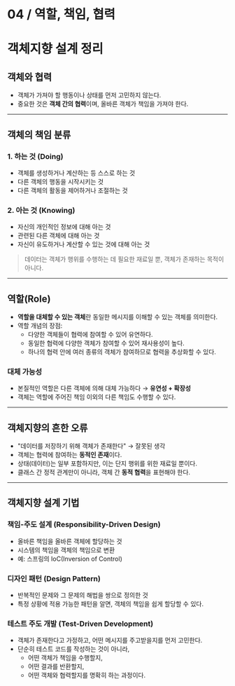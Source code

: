 # 04 / 역할, 책임, 협력
# 객체지향 설계 정리

## 객체와 협력
- 객체가 가져야 할 행동이나 상태를 먼저 고민하지 않는다.  
- 중요한 것은 **객체 간의 협력**이며, 올바른 객체가 책임을 가져야 한다.

---

## 객체의 책임 분류

### 1. 하는 것 (Doing)
- 객체를 생성하거나 계산하는 등 스스로 하는 것  
- 다른 객체의 행동을 시작시키는 것  
- 다른 객체의 활동을 제어하거나 조절하는 것  

### 2. 아는 것 (Knowing)
- 자신의 개인적인 정보에 대해 아는 것  
- 관련된 다른 객체에 대해 아는 것  
- 자신이 유도하거나 계산할 수 있는 것에 대해 아는 것  

> 데이터는 객체가 행위를 수행하는 데 필요한 재료일 뿐, 객체가 존재하는 목적이 아니다.

---

## 역할(Role)
- **역할을 대체할 수 있는 객체**란 동일한 메시지를 이해할 수 있는 객체를 의미한다.  
- 역할 개념의 장점:  
  - 다양한 객체들이 협력에 참여할 수 있어 유연하다.  
  - 동일한 협력에 다양한 객체가 참여할 수 있어 재사용성이 높다.  
  - 하나의 협력 안에 여러 종류의 객체가 참여하므로 협력을 추상화할 수 있다.  

### 대체 가능성
- 본질적인 역할은 다른 객체에 의해 대체 가능하다 → **유연성 + 확장성**  
- 객체는 역할에 주어진 책임 이외의 다른 책임도 수행할 수 있다.  

---

## 객체지향의 흔한 오류
- "데이터를 저장하기 위해 객체가 존재한다" → 잘못된 생각  
- 객체는 협력에 참여하는 **동적인 존재**이다.  
- 상태(데이터)는 일부 포함하지만, 이는 단지 행위를 위한 재료일 뿐이다.  
- 클래스 간 정적 관계만이 아니라, 객체 간 **동적 협력**을 표현해야 한다.  

---

## 객체지향 설계 기법

### 책임-주도 설계 (Responsibility-Driven Design)
- 올바른 책임을 올바른 객체에 할당하는 것  
- 시스템의 책임을 객체의 책임으로 변환  
- 예: 스프링의 IoC(Inversion of Control)

### 디자인 패턴 (Design Pattern)
- 반복적인 문제와 그 문제의 해법을 쌍으로 정의한 것  
- 특정 상황에 적용 가능한 패턴을 알면, 객체의 책임을 쉽게 할당할 수 있다.

### 테스트 주도 개발 (Test-Driven Development)
- 객체가 존재한다고 가정하고, 어떤 메시지를 주고받을지를 먼저 고민한다.  
- 단순히 테스트 코드를 작성하는 것이 아니라,  
  - 어떤 객체가 책임을 수행할지,  
  - 어떤 결과를 반환할지,  
  - 어떤 객체와 협력할지를 명확히 하는 과정이다.  
